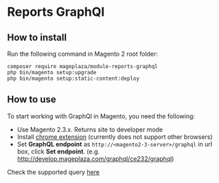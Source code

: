 # Reports GraphQl

## How to install
Run the following command in Magento 2 root folder:

```
composer require mageplaza/module-reports-graphql
php bin/magento setup:upgrade
php bin/magento setup:static-content:deploy
```

## How to use

To start working with GraphQl in Magento, you need the following:
- Use Magento 2.3.x. Returns site to developer mode
- Install [chrome extension](https://chrome.google.com/webstore/detail/chromeiql/fkkiamalmpiidkljmicmjfbieiclmeij?hl=en) (currently does not support other browsers)
- Set **GraphQL endpoint** as `http://<magento2-3-server>/graphql` in url box, click **Set endpoint**. (e.g. http://develop.mageplaza.com/graphql/ce232/graphql)

Check the supported query <a href='https://documenter.getpostman.com/view/10589000/SzS1V9Fg?version=latest' target='_blank' rel='nofollow'>here</a>
